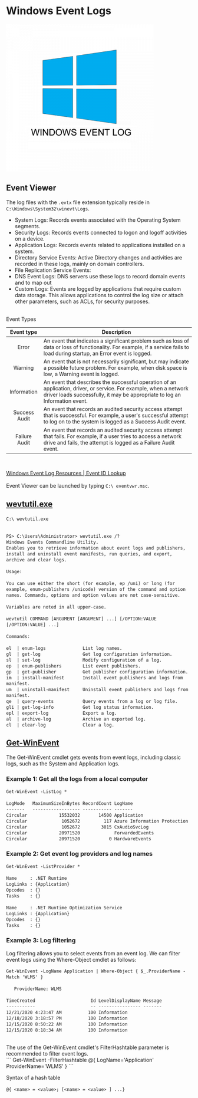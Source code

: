 # Windows Event Logs
<img src="https://github.com/nkn-ctrl/pushtest/blob/main/windows_event_log_0.png" width="400"> <br>

## Event Viewer
 The log files with the `.evtx` file extension typically reside in `C:\Windows\System32\winevt\Logs`. <br>

- System Logs: Records events associated with the Operating System segments. 
- Security Logs: Records events connected to logon and logoff activities on a device.
- Application Logs: Records events related to applications installed on a system. 
- Directory Service Events: Active Directory changes and activities are recorded in these logs, mainly on domain controllers.
- File Replication Service Events:
- DNS Event Logs: DNS servers use these logs to record domain events and to map out
- Custom Logs: Events are logged by applications that require custom data storage. This allows applications to control the log size or attach other parameters, such as ACLs, for security purposes.<br>
<br>
Event Types<br>

|Event type|Description|
|:--------:|-----------|
|Error|	An event that indicates a significant problem such as loss of data or loss of functionality. For example, if a service fails to load during startup, an Error event is logged.|
|Warning| An event that is not necessarily significant, but may indicate a possible future problem. For example, when disk space is low, a Warning event is logged. |
|Information|An event that describes the successful operation of an application, driver, or service. For example, when a network driver loads successfully, it may be appropriate to log an Information event.|
|Success Audit|An event that records an audited security access attempt that is successful. For example, a user's successful attempt to log on to the system is logged as a Success Audit event.|
|Failure Audit|An event that records an audited security access attempt that fails. For example, if a user tries to access a network drive and fails, the attempt is logged as a Failure Audit event.|
<br>

[Windows Event Log Resources | Event ID Lookup](https://www.myeventlog.com/)<br>
<br>
Event Viewer can be launched by typing `C:\ eventvwr.msc`. <br>

## [wevtutil.exe](https://learn.microsoft.com/en-us/windows-server/administration/windows-commands/wevtutil)

`C:\ wevtutil.exe ` <br>
<br>

```
PS> C:\Users\Administrator> wevtutil.exe /?
Windows Events Commandline Utility.
Enables you to retrieve information about event logs and publishers, install and uninstall event manifests, run queries, and export, archive and clear logs.

Usage:

You can use either the short (for example, ep /uni) or long (for example, enum-publishers /unicode) version of the command and option names. Commands, options and option values are not case-sensitive.

Variables are noted in all upper-case.

wevtutil COMMAND [ARGUMENT [ARGUMENT] ...] [/OPTION:VALUE [/OPTION:VALUE] ...]

Commands:

el  | enum-logs              List log names.
gl  | get-log                Get log configuration information.
sl  | set-log                Modify configuration of a log.
ep  | enum-publishers        List event publishers.
gp  | get-publisher          Get publisher configuration information.
im  | install-manifest       Install event publishers and logs from manifest.
um  | uninstall-manifest     Uninstall event publishers and logs from manifest.
qe  | query-events           Query events from a log or log file.
gli | get-log-info           Get log status information.
epl | export-log             Export a log.
al  | archive-log            Archive an exported log.
cl  | clear-log              Clear a log.
```

## [Get-WinEvent](https://learn.microsoft.com/en-us/powershell/module/microsoft.powershell.diagnostics/get-winevent?view=powershell-5.1)
The Get-WinEvent cmdlet gets events from event logs, including classic logs, such as the System and Application logs.<br>

### Example 1: Get all the logs from a local computer
```
Get-WinEvent -ListLog *

LogMode   MaximumSizeInBytes RecordCount LogName
-------   ------------------ ----------- -------
Circular            15532032       14500 Application
Circular             1052672         117 Azure Information Protection
Circular             1052672        3015 CxAudioSvcLog
Circular            20971520             ForwardedEvents
Circular            20971520           0 HardwareEvents
```

### Example 2: Get event log providers and log names
```
Get-WinEvent -ListProvider *

Name     : .NET Runtime
LogLinks : {Application}
Opcodes  : {}
Tasks    : {}

Name     : .NET Runtime Optimization Service
LogLinks : {Application}
Opcodes  : {}
Tasks    : {}
```

### Example 3: Log filtering
Log filtering allows you to select events from an event log. We can filter event logs using the Where-Object cmdlet as follows:<br>
```
Get-WinEvent -LogName Application | Where-Object { $_.ProviderName -Match 'WLMS' }

   ProviderName: WLMS

TimeCreated                     Id LevelDisplayName Message
-----------                     -- ---------------- -------
12/21/2020 4:23:47 AM          100 Information
12/18/2020 3:18:57 PM          100 Information
12/15/2020 8:50:22 AM          100 Information
12/15/2020 8:18:34 AM          100 Information
```
<br>
The use of the Get-WinEvent cmdlet's FilterHashtable parameter is recommended to filter event logs.<br>
```
Get-WinEvent -FilterHashtable @{
  LogName='Application' 
  ProviderName='WLMS' 
}
```
<br>

Syntax of a hash table<br>

`@{ <name> = <value>; [<name> = <value> ] ...}`
